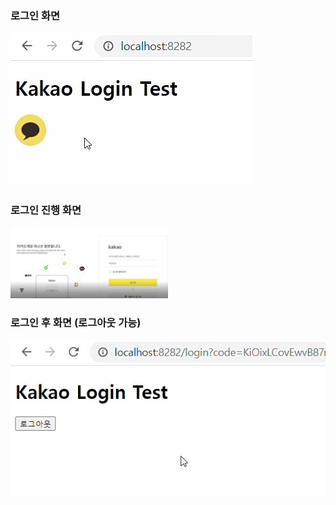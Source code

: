 ### 로그인 화면
<img src="/img/kakaologin1.jpg">

### 로그인 진행 화면
<img src="/img/kakaologin2.jpg" width="50%">

<br/>

### 로그인 후 화면 (로그아웃 가능)

<img src="/img/kakaologin3.jpg">

<br/>
